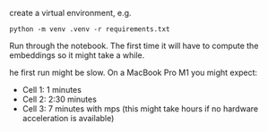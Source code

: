 create a virtual environment, e.g.

`python -m venv .venv -r requirements.txt`

Run through the notebook. The first time it will have to compute the embeddings so it might take a while.

he first run might be slow. 
On a MacBook Pro M1 you might expect:

- Cell 1: 1 minutes
- Cell 2: 2:30 minutes
- Cell 3: 7 minutes with mps (this might take hours if no hardware acceleration is available)